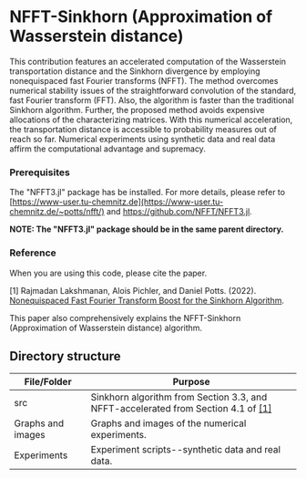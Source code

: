 # NFFT-Sinkhorn (Approximation of Wasserstein distance)
This contribution features an accelerated computation of the Wasserstein transportation distance and the Sinkhorn divergence by employing nonequispaced fast Fourier transforms (NFFT). The method overcomes numerical stability issues of the straightforward convolution of the standard, fast Fourier transform (FFT). Also, the algorithm is faster than the traditional Sinkhorn algorithm.  Further, the proposed method avoids expensive allocations of the characterizing matrices. With this numerical acceleration, the transportation distance is accessible to probability measures out of reach so far. Numerical experiments using synthetic data and real data affirm the computational advantage and supremacy.

### Prerequisites

The "NFFT3.jl" package has be installed. For more details, please refer to  [https://www-user.tu-chemnitz.de](https://www-user.tu-chemnitz.de/~potts/nfft/) and https://github.com/NFFT/NFFT3.jl. 


**NOTE: The "NFFT3.jl" package should be in the same parent directory.**


### Reference

When you are using this code, please cite the paper.

<a id="1">[1]</a> Rajmadan Lakshmanan, Alois Pichler, and  Daniel Potts. (2022). [Nonequispaced Fast Fourier Transform Boost for the Sinkhorn Algorithm](https://epub.oeaw.ac.at/?arp=0x003e223f). 

This paper also comprehensively explains the NFFT-Sinkhorn (Approximation of Wasserstein distance) algorithm.


## Directory structure

| File/Folder   | Purpose                                                                                   |
| ------------- |-------------------------------------------------------------------------------------------|   
| src           | Sinkhorn algorithm from Section 3.3, and NFFT-accelerated  from Section 4.1 of [[1]](#1) |
| Graphs and images        |  Graphs and images of the numerical experiments.               |
| Experiments | Experiment scripts--synthetic data and real data.       |

